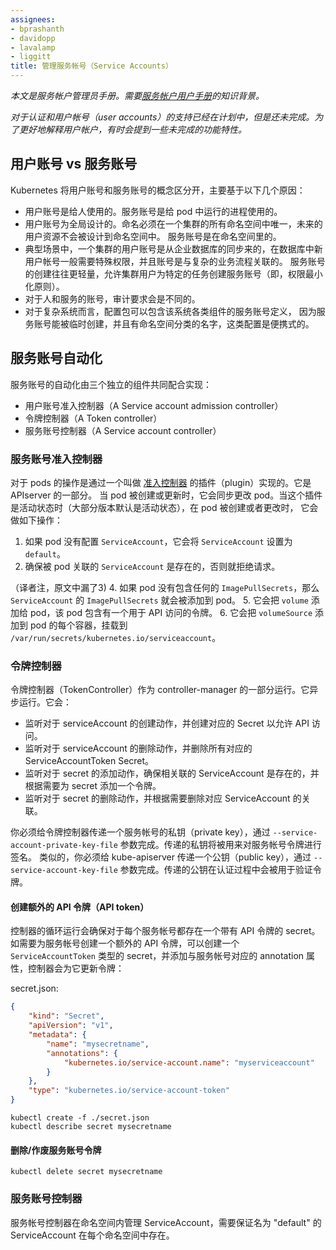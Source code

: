 ```yaml
---
assignees:
- bprashanth
- davidopp
- lavalamp
- liggitt
title: 管理服务帐号（Service Accounts）
---
```

<!--
---
assignees:
- bprashanth
- davidopp
- lavalamp
- liggitt
title: Managing Service Accounts
---
-->

<!--
*This is a Cluster Administrator guide to service accounts.  It assumes knowledge of
the [User Guide to Service Accounts](/docs/user-guide/service-accounts).*

*Support for authorization and user accounts is planned but incomplete.  Sometimes
incomplete features are referred to in order to better describe service accounts.*
-->
*本文是服务帐户管理员手册。需要[服务帐户用户手册](/docs/user-guide/service-accounts)的知识背景。*

*对于认证和用户帐号（user accounts）的支持已经在计划中，但是还未完成。为了更好地解释用户帐户，有时会提到一些未完成的功能特性。*

<!--
## User accounts vs service accounts
-->
## 用户账号 vs 服务账号

<!--
Kubernetes distinguished between the concept of a user account and a service accounts
for a number of reasons:

  - User accounts are for humans.  Service accounts are for processes, which
    run in pods.
  - User accounts are intended to be global. Names must be unique across all
    namespaces of a cluster, future user resource will not be namespaced.
    Service accounts are namespaced.
  - Typically, a cluster's User accounts might be synced from a corporate
    database, where new user account creation requires special privileges and
    is tied to complex business  processes.  Service account creation is intended
    to be more lightweight, allowing cluster users to create service accounts for
    specific tasks (i.e. principle of least privilege).
  - Auditing considerations for humans and service accounts may differ.
  - A config bundle for a complex system may include definition of various service
    accounts for components of that system.  Because service accounts can be created
    ad-hoc and have namespaced names, such config is portable.
-->
Kubernetes 将用户账号和服务账号的概念区分开，主要基于以下几个原因：

  - 用户账号是给人使用的。服务账号是给 pod 中运行的进程使用的。
  - 用户账号为全局设计的。命名必须在一个集群的所有命名空间中唯一，未来的用户资源不会被设计到命名空间中。
    服务账号是在命名空间里的。
  - 典型场景中，一个集群的用户账号是从企业数据库的同步来的，在数据库中新用户帐号一般需要特殊权限，并且账号是与复杂的业务流程关联的。
    服务账号的创建往往更轻量，允许集群用户为特定的任务创建服务账号（即，权限最小化原则）。
  - 对于人和服务的账号，审计要求会是不同的。
  - 对于复杂系统而言，配置包可以包含该系统各类组件的服务账号定义，
    因为服务账号能被临时创建，并且有命名空间分类的名字，这类配置是便携式的。

<!--
## Service account automation
-->
## 服务账号自动化

<!--
Three separate components cooperate to implement the automation around service accounts:

  - A Service account admission controller
  - A Token controller
  - A Service account controller
-->
服务账号的自动化由三个独立的组件共同配合实现：

  - 用户账号准入控制器（A Service account admission controller）
  - 令牌控制器（A Token controller）
  - 服务账号控制器（A Service account controller）

<!--
### Service Account Admission Controller
-->
### 服务账号准入控制器

<!--
The modification of pods is implemented via a plugin
called an [Admission Controller](/docs/admin/admission-controllers). It is part of the apiserver.
It acts synchronously to modify pods as they are created or updated. When this plugin is active
(and it is by default on most distributions), then it does the following when a pod is created or modified:

  1. If the pod does not have a `ServiceAccount` set, it sets the `ServiceAccount` to `default`.
  2. It ensures that the `ServiceAccount` referenced by the pod exists, and otherwise rejects it.
  4. If the pod does not contain any `ImagePullSecrets`, then `ImagePullSecrets` of the
`ServiceAccount` are added to the pod.
  5. It adds a `volume` to the pod which contains a token for API access.
  6. It adds a `volumeSource` to each container of the pod mounted at `/var/run/secrets/kubernetes.io/serviceaccount`.
-->
对于 pods 的操作是通过一个叫做 [准入控制器](/docs/admin/admission-controllers) 的插件（plugin）实现的。它是 APIserver 的一部分。
当 pod 被创建或更新时，它会同步更改 pod。当这个插件是活动状态时（大部分版本默认是活动状态），在 pod 被创建或者更改时，
它会做如下操作：

 1. 如果 pod 没有配置 `ServiceAccount`，它会将 `ServiceAccount` 设置为 `default`。
 2. 确保被 pod 关联的 `ServiceAccount` 是存在的，否则就拒绝请求。
 <!-- 这里为什么没有3，直接跳到4了 -->
 （译者注，原文中漏了3)
 4. 如果 pod 没有包含任何的 `ImagePullSecrets`，那么 `ServiceAccount` 的 `ImagePullSecrets` 就会被添加到 pod。
 5. 它会把 `volume` 添加给 pod，该 pod 包含有一个用于 API 访问的令牌。
 6. 它会把 `volumeSource` 添加到 pod 的每个容器，挂载到 `/var/run/secrets/kubernetes.io/serviceaccount`。

<!--
### Token Controller
-->
### 令牌控制器

<!--
TokenController runs as part of controller-manager. It acts asynchronously. It:

- observes serviceAccount creation and creates a corresponding Secret to allow API access.
- observes serviceAccount deletion and deletes all corresponding ServiceAccountToken Secrets
- observes secret addition, and ensures the referenced ServiceAccount exists, and adds a token to the secret if needed
- observes secret deletion and removes a reference from the corresponding ServiceAccount if needed

You must pass a service account private key file to the token controller in the controller-manager by using
the `--service-account-private-key-file` option. The private key will be used to sign generated service account tokens.
Similarly, you must pass the corresponding public key to the kube-apiserver using the `--service-account-key-file`
option. The public key will be used to verify the tokens during authentication.
-->
令牌控制器（TokenController）作为 controller-manager 的一部分运行。它异步运行。它会：

- 监听对于 serviceAccount 的创建动作，并创建对应的 Secret 以允许 API 访问。
- 监听对于 serviceAccount 的删除动作，并删除所有对应的 ServiceAccountToken Secret。
- 监听对于 secret 的添加动作，确保相关联的 ServiceAccount 是存在的，并根据需要为 secret 添加一个令牌。
- 监听对于 secret 的删除动作，并根据需要删除对应 ServiceAccount 的关联。

你必须给令牌控制器传递一个服务帐号的私钥（private key），通过 `--service-account-private-key-file` 参数完成。传递的私钥将被用来对服务帐号令牌进行签名。
类似的，你必须给 kube-apiserver 传递一个公钥（public key），通过 `--service-account-key-file` 参数完成。传递的公钥在认证过程中会被用于验证令牌。

<!--
#### To create additional API tokens
-->
#### 创建额外的 API 令牌（API token）

<!--
A controller loop ensures a secret with an API token exists for each service
account. To create additional API tokens for a service account, create a secret
of type `ServiceAccountToken` with an annotation referencing the service
account, and the controller will update it with a generated token:
-->
控制器的循环运行会确保对于每个服务帐号都存在一个带有 API 令牌的 secret。
如需要为服务帐号创建一个额外的 API 令牌，可以创建一个 `ServiceAccountToken`
类型的 secret，并添加与服务帐号对应的 annotation 属性，控制器会为它更新令牌：

secret.json:

```json
{
    "kind": "Secret",
    "apiVersion": "v1",
    "metadata": {
        "name": "mysecretname",
        "annotations": {
            "kubernetes.io/service-account.name": "myserviceaccount"
        }
    },
    "type": "kubernetes.io/service-account-token"
}
```

```shell
kubectl create -f ./secret.json
kubectl describe secret mysecretname
```

<!--
#### To delete/invalidate a service account token
-->
#### 删除/作废服务账号令牌

```shell
kubectl delete secret mysecretname
```

<!--
### Service Account Controller
-->
### 服务账号控制器

<!--
Service Account Controller manages ServiceAccount inside namespaces, and ensures
a ServiceAccount named "default" exists in every active namespace.
-->
服务帐号控制器在命名空间内管理 ServiceAccount，需要保证名为 "default" 的 ServiceAccount 在每个命名空间中存在。